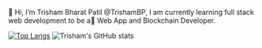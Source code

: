 👋 Hi, I’m Trisham Bharat Patil @TrishamBP, I am currently learning full stack web development to be a👀 Web App and Blockchain Developer.

 
 
 
 [![Top Langs](https://github-readme-stats.vercel.app/api/top-langs/?username=TrishamBP)](https://github.com/trishampatil/github-readme-stats) ![Trisham's GitHub stats](https://github-readme-stats.vercel.app/api?username=TrishamBP&show_icons=true&theme=radical)

<!---
TrishamBP/TrishamBP is a ✨ special ✨ repository because its `README.md` (this file) appears on your GitHub profile.
You can click the Preview link to take a look at your changes.
--->

